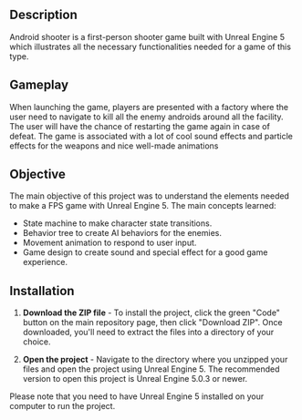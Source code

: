 
## Description
Android shooter is a first-person shooter game built with Unreal Engine 5 which illustrates all the necessary functionalities needed for a game of this type.

## Gameplay
When launching the game, players are presented with a factory where the user need to navigate to kill all the enemy androids around all the facility. The user will have the chance of restarting the game again in case of defeat. The game is associated with a lot of cool sound effects and particle effects for the weapons and nice well-made animations


## Objective

The main objective of this project was to understand the elements needed to make a FPS game with Unreal Engine 5. The main concepts learned:

- State machine to make character state transitions.
- Behavior tree to create AI behaviors for the enemies.
- Movement animation to respond to user input.
- Game design to create sound and special effect for a good game experience. 


## Installation

1. **Download the ZIP file** - To install the project, click the green "Code" button on the main repository page, then click "Download ZIP". Once downloaded, you'll need to extract the files into a directory of your choice.

2. **Open the project** - Navigate to the directory where you unzipped your files and open the project using Unreal Engine 5. The recommended version to open this project is Unreal Engine 5.0.3 or newer.

Please note that you need to have Unreal Engine 5 installed on your computer to run the project.
